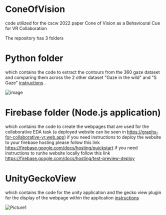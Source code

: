 # ConeOfVision
code utilized for the cscw 2022 paper  Cone of Vision as a Behavioural Cue for VR Collaboration

The repository has 3 folders 

# Python folder
which contains the code to extract the contours from the 360 gaze dataset and comparing them across the 2 other dataset "Gaze in the wild" and "S Gaze" [instructions](https://github.com/Collaborative-Immersive-Visual-Toolkit/ConeOfVision/blob/master/Python/instructions.md#360-vr-gaze) .

![image](https://user-images.githubusercontent.com/7544912/178710542-899e8354-7689-4586-9511-958854979cef.png)

# Firebase folder (Node.js application)
which contains the code to create the webpages that are used for the collaborative EDA task (a deployed website can be seen in https://graphs-for-collaborative-vr.web.app) if you need instructions to deploy the website to your firebase hosting please follow this link https://firebase.google.com/docs/hosting/quickstart
if you need instructions to runhe website locally follow this link https://firebase.google.com/docs/hosting/test-preview-deploy

# UnityGeckoView
which contains the code for the unity application and the gecko view plugin for the display of the webpage within the application  [instructions](https://github.com/Collaborative-Immersive-Visual-Toolkit/ConeOfVision/blob/master/UnityGeckoView/README.md#collaborative-vr-experiment)

![Picture1](https://user-images.githubusercontent.com/7544912/133037100-d9a50031-dccc-4b62-a40c-b537ce8f8d3c.gif)
